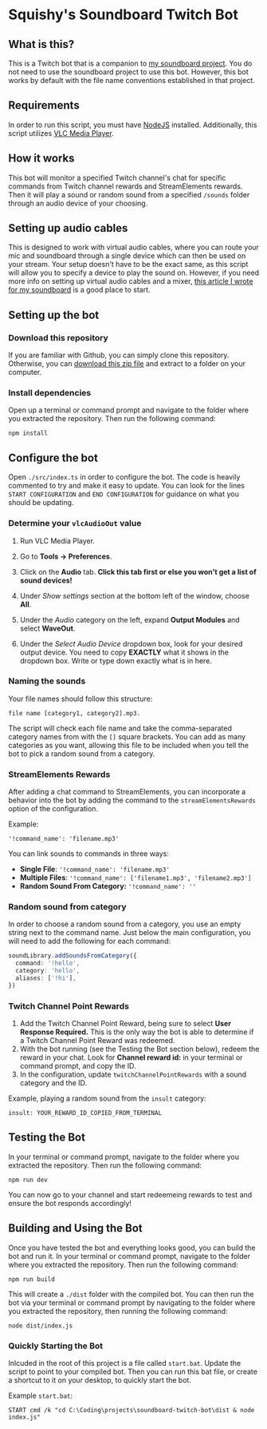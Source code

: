 # Squishy's Soundboard Twitch Bot

## What is this?

This is a Twitch bot that is a companion to [my soundboard project](https://github.com/joshwaiam/soundboard).
You do not need to use the soundboard project to use this bot.  However, this bot works by default
with the file name conventions established in that project.

## Requirements

In order to run this script, you must have [NodeJS](https://nodejs.org/en/download/) installed.  Additionally, this script
utilizes [VLC Media Player](https://www.videolan.org/vlc/download-windows.html).

## How it works

This bot will monitor a specified Twitch channel's chat for specific commands from Twitch channel rewards and StreamElements rewards.
Then it will play a sound or random sound from a specified `/sounds` folder through an audio device of your choosing.

## Setting up audio cables

This is designed to work with virtual audio cables, where you can route your mic and soundboard through a single device
which can then be used on your stream.  Your setup doesn't have to be the exact same, as this script will
allow you to specify a device to play the sound on.  However, if you need more info on setting up virtual audio cables and a
mixer, [this article I wrote for my soundboard](https://joshpayette.dev/posts/introducing-my-ultimate-soundboard) is a good place to start.

## Setting up the bot

### Download this repository

If you are familiar with Github, you can simply clone this repository.  Otherwise, you can [download this zip file](https://github.com/joshwaiam/soundboard-twitch-bot/archive/refs/heads/main.zip) and 
extract to a folder on your computer.

### Install dependencies

Open up a terminal or command prompt and navigate to the folder where you extracted the repository.  Then run the following command:

`npm install`

## Configure the bot

Open `./src/index.ts` in order to configure the bot. The code is heavily commented to try and
make it easy to update. You can look for the lines `START CONFIGURATION` and `END CONFIGURATION` for guidance
on what you should be updating.

### Determine your `vlcAudioOut` value

1. Run VLC Media Player.

1. Go to **Tools -> Preferences**.

1. Click on the **Audio** tab.  **Click this tab first or else you won't get a list of sound devices!**

1. Under *Show settings* section at the bottom left of the window, choose **All**.

1. Under the *Audio* category on the left, expand **Output Modules** and select **WaveOut**.

1. Under the *Select Audio Device* dropdown box, look for your desired output device. You need to copy **EXACTLY** what it shows in the dropdown box. Write or type down exactly what is in here.

### Naming the sounds

Your file names should follow this structure: 

`file name [category1, category2].mp3.`  

The script will check each file name and take the comma-separated category names from with the `[]`
square brackets.  You can add as many categories as you want, allowing this file to be included
when you tell the bot to pick a random sound from a category.

### StreamElements Rewards

After adding a chat command to StreamElements, you can incorporate a behavior into the bot by 
adding the command to the `streamElementsRewards` option of the configuration.

Example:

`'!command_name': 'filename.mp3'`

You can link sounds to commands in three ways:

- **Single File**: `'!command_name': 'filename.mp3'`
- **Multiple Files**: `'!command_name': ['filename1.mp3', 'filename2.mp3']`
- **Random Sound From Category:** `'!command_name': ''`

### Random sound from category

In order to choose a random sound from a category, you use an empty string next to the command name.
Just below the main configuration, you will need to add the following for each command:

```typescript
soundLibrary.addSoundsFromCategory({
  command: '!hello',
  category: 'hello',
  aliases: ['!hi'],
})
```

### Twitch Channel Point Rewards

1. Add the Twitch Channel Point Reward, being sure to select **User Response Required.**  This is the only way 
the bot is able to determine if a Twitch Channel Point Reward was redeemed.
1. With the bot running (see the Testing the Bot section below), redeem the reward in your chat.  Look for 
**Channel reward id:** in your terminal or command prompt, and copy the ID.
1. In the configuration, update `twitchChannelPointRewards` with a sound category and the ID.

Example, playing a random sound from the `insult` category:

`insult: YOUR_REWARD_ID_COPIED_FROM_TERMINAL`

## Testing the Bot

In your terminal or command prompt, navigate to the folder where you extracted the repository.  Then run the following command:

`npm run dev`

You can now go to your channel and start redeemeing rewards to test and ensure the bot responds accordingly!

## Building and Using the Bot

Once you have tested the bot and everything looks good, you can build the bot and run it.  In your terminal or command prompt, navigate to the folder where you extracted the repository.  Then run the following command:

`npm run build`

This will create a `./dist` folder with the compiled bot.  You can then run the bot via your terminal or command prompt by navigating to the folder where you extracted the repository, then running the following command:

`node dist/index.js`

### Quickly Starting the Bot

Inlcuded in the root of this project is a file called `start.bat`.  Update the script to point to
your compiled bot.  Then you can run this bat file, or create a shortcut to it on your desktop, to quickly start the bot.

Example `start.bat`:

`START cmd /k "cd C:\Coding\projects\soundboard-twitch-bot\dist & node index.js"`

